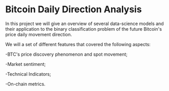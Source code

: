 # Bitcoin Daily Direction Analysis

In this project we will give an overview of several data-science models and their application to the binary classification problem of the future Bitcoin's price daily movement direction.

We will a set of different features that covered the following aspects:

-BTC's price discovery phenomenon and spot movement;

-Market sentiment;

-Technical Indicators;

-On-chain metrics.
